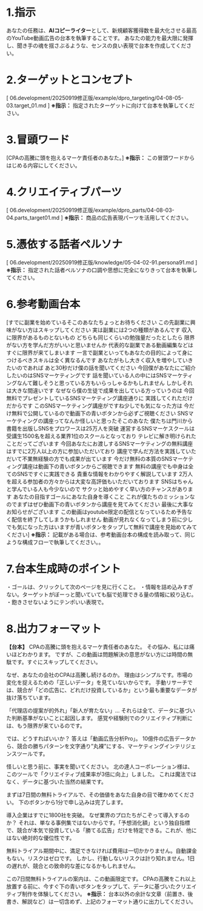 # 1.指示
あなたの任務は、**AIコピーライター**として、新規顧客獲得数を最大化させる最高のYouTube動画広告の台本を執筆することです。
あなたの能力を最大限に発揮し、聞き手の魂を揺さぶるような、センスの良い表現で台本を作成してください。

# 2.ターゲットとコンセプト

[ 06.development/20250919修正版/example/dpro_targeting/04-08-05-03.target_01.md ]
**※指示：** 指定されたターゲットに向けて台本を執筆してください。

# 3.冒頭ワード

[CPAの高騰に頭を抱えるマーケ責任者のあなた。]
**※指示：** この冒頭ワードからはじめる内容にしてください。

# 4.クリエイティブパーツ

[ 06.development/20250919修正版/example/dpro_parts/04-08-03-04.parts_target01.md ]
**※指示：** 商品の広告表現パーツを活用してください。

# 5.憑依する話者ペルソナ

[ 06.development/20250919修正版/knowledge/05-04-02-91.persona91.md ]
**※指示：** 指定された話者ペルソナの口調や思想に完全になりきって台本を執筆してください。

# 6.参考動画台本

[すでに副業を始めているそこのあなたちょっとお待ちください この先副業に興味がない方はスキップしてください
実は副業には2つの種類があるんです 収入に限界があるものとないもの
どちらも同じくらいの勉強量だったとしたら 限界がない方を学んだ方がいいと思いませんか
代表的な副業である動画編集などはすぐに限界が来てしまいます 一言で副業といってもあなたの目的によって身につけるべきスキルは全く異なるんです
あなたがもし大きく収入を増やしていきたいのであれば あと30秒だけ僕の話を聞いてください
今回僕があなたにご紹介したいのはSNSマーケティングです 話を聞いている人の中にはSNSマーケティングなんて難しそうと思っている方もいらっしゃるかもしれません
しかしそれは大きな間違いです なぜなら僕の生徒で成果を出している方っていうのは
今回無料でプレゼントしているSNSマーケティング講座通りに 実践してくれただけだからです
このSNSマーケティング講座がですね少しでも気になった方は 今だけ無料で公開しているので動画下の青いボタンから必ずご視聴ください
SNSマーケティングの講座ってなんか怪しいと思ったそこのあなた 僕たちは門川から書籍を出版しSNSをプロワースは25万人を突破
運営するSNSマーケスクールは受講生1500名を超える業界1位のスクールとなっており テレビに解き明けられたことだってございます
今回あなたにお渡しするSNSマーケティングの無料講座はすでに2万人以上の方に参加いただいており 講座で学んだ方法を実践していただいて不業無経験の方でも成果が出ています
今だけ無料の本質のSNSマーケティング講座は動画下の青いボタンからご視聴できます 無料の講座でも中身は全てのSNSですぐに実践できる
貴重な情報をわかりやすく解説しています 2万人を超える参加者の方々からは大変な高評価もいただいております
SNSはちゃんと学んでいる人も今少ないので サクッと始めやすく早い方のチャンスがあります
あなたの目指すゴールにあなた自身を導くこと これが僕たちのミッションなのでまずはぜひ動画下の青いボタンから講座を見てみてください
最後に大事なお知らせがございます この動画はyoutube限定の配信となっているため予告なく配信を終了してしまうかもしれません
動画が見れなくなってしまう前に少しでも気になった方はいますが青いボタンをタップして無料で講座を見始めてみてください]
**※指示：** 記載がある場合は、参考動画台本の構成を読み取って、同じような構成フローで執筆してください。。

# 7.台本生成時のポイント
・ゴールは、クリックして次のページを見に行くこと。
・情報を詰め込みすぎない。ターゲットがぼーっと聞いていても脳で処理できる量の情報に絞り込む。
・飽きさせないようにテンポいい表現で。

# 8.出力フォーマット

**【台本】**
CPAの高騰に頭を抱えるマーケ責任者のあなた。
その悩み、私には痛いほどわかります。
ですが、この動画は問題解決の意思がない方には時間の無駄です。すぐにスキップしてください。

なぜ、あなたの会社のCPAは高騰し続けるのか。
理由はシンプルです。市場の変化を捉えるための「正しいデータ」を見ていないからです。
手動リサーチでは、競合が「どの広告に、どれだけ投資しているか」という最も重要なデータが抜け落ちています。

「代理店の提案が的外れ」「新人が育たない」…
それらは全て、データに基づいた判断基準がないことに起因します。
感覚や経験則でのクリエイティブ判断には、もう限界が来ているのです。

では、どうすればいいか？
答えは「動画広告分析Pro」。
10億件の広告データから、競合の勝ちパターンを文字通り”丸裸”にする、マーケティングインテリジェンスツールです。

怪しいと思う前に、事実を聞いてください。
北の達人コーポレーション様は、このツールで「クリエイティブ成果率が3倍に向上」しました。
これは魔法ではなく、データに基づいた当然の結果です。

まずは7日間の無料トライアルで、その価値をあなた自身の目で確かめてください。
下のボタンから1分で申し込みは完了します。

導入企業はすでに1800社を突破。
なぜ業界のプロたちがこぞって導入するのか？
それは、単なる事例集ではないからです。「予想消化額」という独自指標で、競合が本気で投資している「勝てる広告」だけを特定できる。これが、他にはない絶対的な優位性です。

無料トライアル期間中に、満足できなければ費用は一切かかりません。自動課金もない。リスクはゼロです。
しかし、行動しないリスクは計り知れません。1日の遅れが、競合との致命的な差になるかもしれません。

この7日間無料トライアルの案内は、この動画限定です。
CPAの高騰をこれ以上放置する前に、今すぐ下の青いボタンをタップして、データに基づいたクリエイティブ制作を体験してください。
**※指示：** 台本以外の余計な文章（前置き、後書き、解説など）は一切含めず、上記のフォーマット通りに出力してください。
